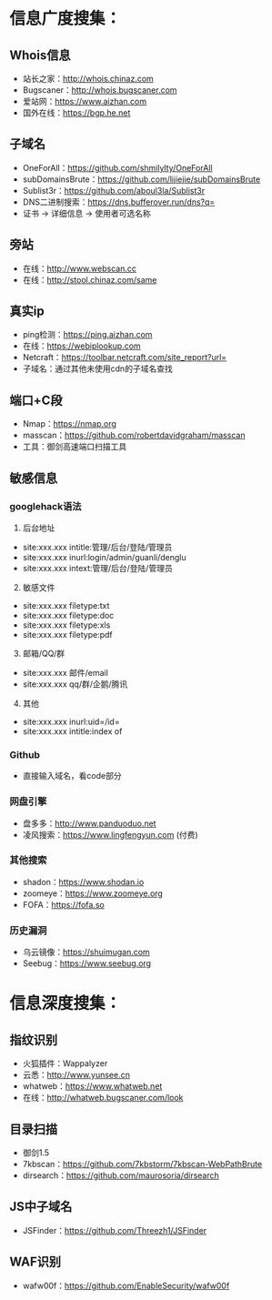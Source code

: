 # 信息广度搜集：
## Whois信息
+ 站长之家：http://whois.chinaz.com
+ Bugscaner：http://whois.bugscaner.com
+ 爱站网：https://www.aizhan.com
+ 国外在线：https://bgp.he.net
## 子域名
+ OneForAll：https://github.com/shmilylty/OneForAll
+ subDomainsBrute：https://github.com/lijiejie/subDomainsBrute
+ Sublist3r：https://github.com/aboul3la/Sublist3r
+ DNS二进制搜索：https://dns.bufferover.run/dns?q=
+ 证书 -> 详细信息 -> 使用者可选名称
## 旁站
+ 在线：http://www.webscan.cc
+ 在线：http://stool.chinaz.com/same
## 真实ip
+ ping检测：https://ping.aizhan.com
+ 在线：https://webiplookup.com
+ Netcraft：https://toolbar.netcraft.com/site_report?url=
+ 子域名：通过其他未使用cdn的子域名查找
## 端口+C段
+ Nmap：https://nmap.org
+ masscan：https://github.com/robertdavidgraham/masscan
+ 工具：御剑高速端口扫描工具
## 敏感信息
### googlehack语法
1. 后台地址
+ site:xxx.xxx intitle:管理/后台/登陆/管理员
+ site:xxx.xxx inurl:login/admin/guanli/denglu
+ site:xxx.xxx intext:管理/后台/登陆/管理员
2. 敏感文件
+ site:xxx.xxx filetype:txt
+ site:xxx.xxx filetype:doc
+ site:xxx.xxx filetype:xls
+ site:xxx.xxx filetype:pdf
3. 邮箱/QQ/群
+ site:xxx.xxx 邮件/email
+ site:xxx.xxx qq/群/企鹅/腾讯
4. 其他
+ site:xxx.xxx inurl:uid=/id=
+ site:xxx.xxx intitle:index of
### Github
+ 直接输入域名，看code部分
### 网盘引擎
+ 盘多多：http://www.panduoduo.net
+ 凌风搜索：https://www.lingfengyun.com (付费)
### 其他搜索
+ shadon：https://www.shodan.io
+ zoomeye：https://www.zoomeye.org
+ FOFA：https://fofa.so
### 历史漏洞
+ 乌云镜像：https://shuimugan.com
+ Seebug：https://www.seebug.org
# 信息深度搜集：
## 指纹识别
+ 火狐插件：Wappalyzer
+ 云悉：http://www.yunsee.cn
+ whatweb：https://www.whatweb.net
+ 在线：http://whatweb.bugscaner.com/look
## 目录扫描
+ 御剑1.5
+ 7kbscan：https://github.com/7kbstorm/7kbscan-WebPathBrute
+ dirsearch：https://github.com/maurosoria/dirsearch
## JS中子域名
+ JSFinder：https://github.com/Threezh1/JSFinder
## WAF识别
+ wafw00f：https://github.com/EnableSecurity/wafw00f
